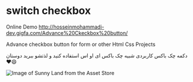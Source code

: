 # switch checkbox
Online Demo 
http://hosseinmohammadi-dev.gigfa.com/Advance%20Ckeckbox%20button/

Advance checkbox button for form or other Html Css Projects

دکمه چک باکس کاربردی شبیه چک باکس ای او اس
استفاده کنید و لذتشو ببرید دوستان ❤️😄

![Image of Sunny Land from the Asset Store](https://i.imgur.com/Fi01DE5.jpg)


